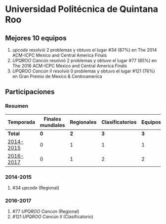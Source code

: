 ---
---

# Universidad Politécnica de Quintana Roo

## Mejores 10 equipos

1. _upcode_ resolvió 2 problemas y obtuvo el lugar #34 (87%) en The 2014 ACM-ICPC Mexico and Central America Finals
1. _UPQROO Cancún_ resolvió 2 problemas y obtuvo el lugar #77 (85%) en The 2016 ACM-ICPC Mexico and Central America Finals
1. _UPQROO Cancún II_ resolvió 0 problemas y obtuvo el lugar #121 (76%) en Gran Premio de Mexico & Centroamerica

## Participaciones

### Resumen

| Temporada | Finales mundiales | Regionales | Clasificatorios | Equipos |
| --- | --- | --- | --- | --- |
| **Total** | **0** | **2** | **3** | **3** |
| [2014-2015](#2014-2015) | 0 | 1 | 1 | 1 |
| [2016-2017](#2016-2017) | 0 | 1 | 2 | 2 |

### 2014-2015

1. #34 _upcode_ (Regional)

### 2016-2017

1. #77 _UPQROO Cancún_ (Regional)
1. #121 _UPQROO Cancún II_ (Clasificatorio)




